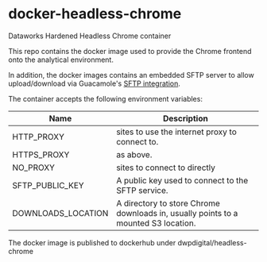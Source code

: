 # docker-headless-chrome
Dataworks Hardened Headless Chrome container

This repo contains the docker image used to provide the Chrome frontend onto the analytical environment.

In addition, the docker images contains an embedded SFTP server to allow upload/download via Guacamole's [SFTP integration](https://guacamole.apache.org/doc/gug/configuring-guacamole.html#ssh).

The container accepts the following environment variables:

| Name | Description |
-------|-------------
HTTP_PROXY | sites to use the internet proxy to connect to.
HTTPS_PROXY | as above.
NO_PROXY | sites to connect to directly
SFTP_PUBLIC_KEY | A public key used to connect to the SFTP service.
DOWNLOADS_LOCATION | A directory to store Chrome downloads in, usually points to a mounted S3 location.

The docker image is published to dockerhub under dwpdigital/headless-chrome
